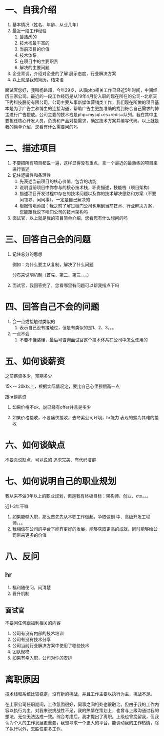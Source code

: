 # 一、自我介绍

1. 基本情况（姓名、年龄、从业几年）
2. 最近一段工作经验
    1. 最熟悉的
    2. 技术栈最丰富的
    3. 当前项目的价值
    4. 技术体系
    5. 在项目中的主要职责
    6. 解决的主要问题
3. 企业背调，介绍对企业的了解 展示态度，行业解决方案
4. 以上就是我的简历，结束语

面试官您好，我叫杨路超，今年29岁，从事php相关工作已经近5年时间，中间经历三家公司。最近的一段工作经历是从19年4月份入职的现在所在的公司--北京天下秀科技股份有限公司，公司主要从事新媒体营销类工作，我们现在所做的项目基本是为了广告主和博主的连接沟通，帮助广告主更加准确的找到符合自己需求的博主进行广告投放。公司主要的技术栈是php+mysql+es+redis+队列。我在其中主要担任核心开发人员，负责和产品对接需求，确定技术方案并编写代码。以上就是我的简单介绍，您看有什么需要问的吗

# 二、描述项目

1. 不要把所有项目都说一遍，这样显得没有重点，拿一个最近的最熟练的项目来进行表述
2. 记住逻辑性和条理性
    1. 先表述当前项目的核心价值，包含的功能
    2. 说明当前项目中你参与的核心技术栈，职责描述，技能栈（项目架构）
    3. 描述项目开发过程中存在的技术问题以及你的技术解决思路和方案（不要问领导、问同事），一定是自己解决的
    4. 根据情境添加：我之前了解过砸门公司也用到当前技术、行业解决方案，您能跟我说下咱们公司的技术架构吗
3. 面试官，以上就是我的项目简单介绍，您看您有什么想问的吗

# 三、回答自己会的问题

1. 记住总分的思想

    例如：为什么要主从复制，解决了什么问题

    分布来说明机制（首先、第二、第三。。。）

2. 面试官，我回答完了，您看哪里有问题可以帮我指点下吗

# 四、回答自己不会的问题

1. 会一点或接触过类似的
    1. 表示自己没有接触过，但是有类似的是1、2、3。。。
2. 一点不会
    1. 不要不懂装懂，最后可咨询面试官这个技术体系在公司中怎么使用的

# 五、如何谈薪资

之前薪资多少，预期多少

15k -- 20k以上，根据实际情况定，要比自己心里预期高一点

跟hr谈薪资

1. 如果价格不ok，说已经有offer并且是多少

2. 如果价格接收，不要痛快接收，去夸奖公司环境，hr能力 表现的勉为其难的接收

# 六、如何谈缺点

不要真说缺点，可以说的 追求完美、有代码洁癖

# 七、如何说明自己的职业规划

我从来不做3年以上的职业规划，但是我有终极目标：架构师、创业、cto。。。

近1-3年干嘛

1. 如果能够入职，那么首先先从本职工作做起，争取做到 中、高级开发工程师。。。
2. 我相信在公司的平台下能有更好的发展，能够获取更高的成就，同时能够给公司带来更多的价值

# 八、反问

## hr

1. 福利随便问，问清楚
2. 晋升机制

## 面试官

不要问任何跟福利相关的内容

1. 公司有没有内部的技术培训
2. 公司有没有技术分享
3. 公司当前行业解决方案中使用了哪些技术
4. 团队规模
5. 如果有幸入职，公司对你的安排

# 离职原因

技术栈和系统比较稳定，没有新的挑战，并且工作主要以执行为主，挑战不足。

在上家公司任职期间，工作氛围很好，同事之间相处也很融洽。但由于我的工作内容以执行为主，对我来说挑战性不足，我的热情在策划上，也曾与上级沟通过我的想法，无奈无法达成一致。综合考虑后，我才提出了离职。上级也曾挽留我，但我认为个人的工作发展更重要，我想寻求一个更大的平台，能调动我的工作热情，除了执行以外，去胜任更多工作。